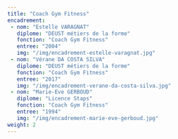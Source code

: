 ```yaml
---
title: "Coach Gym Fitness"
encadrement:
 - nom: "Estelle VARAGNAT"
   diplome: "DEUST métiers de la forme"
   fonction: "Coach Gym Fitness"
   entree: "2004"
   img: "/img/encadrement-estelle-varagnat.jpg"
 - nom: "Vérane DA COSTA SILVA"
   diplome: "DEUST métiers de la forme"
   fonction: "Coach Gym Fitness"
   entree: "2017"
   img: "/img/encadrement-verane-da-costa-silva.jpg"
 - nom: "Marie-Eve GERBOUD"
   diplome: "Licence Staps"
   fonction: "Coach Gym Fitness"
   entree: "1994"
   img: "/img/encadrement-marie-eve-gerboud.jpg"
weight: 2
---
```

